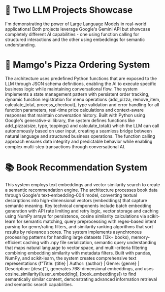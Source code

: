 # 🚀 Two LLM Projects Showcase
I'm demonstrating the power of Large Language Models in real-world applications! Both projects leverage Google's Gemini API but showcase completely different AI capabilities - one using function calling for structured interactions and the other using embeddings for semantic understanding.
# 🍕 Mamgo's Pizza Ordering System
The architecture uses predefined Python functions that are exposed to the LLM through JSON schema definitions, enabling the AI to execute specific business logic while maintaining conversational flow. The system implements a state management pattern with persistent order tracking, dynamic function registration for menu operations (add_pizza, remove_item, calculate_total, process_checkout), type validation and error handling for all function parameters, real-time price calculations and context-aware responses that maintain conversation history. Built with Python using Google's generative-ai library, the system defines functions like add_pizza(size, type, toppings) and calculate_total() which the LLM can call autonomously based on user input, creating a seamless bridge between natural language and structured business operations. The function calling approach ensures data integrity and predictable behavior while enabling complex multi-step transactions through conversational AI.
# 📚 Book Recommendation System
This system employs text embeddings and vector similarity search to create a semantic recommendation engine. The architecture processes book data through Google's text-embedding-004 model, converting textual descriptions into high-dimensional vectors (embeddings) that capture semantic meaning. Key technical components include batch embedding generation with API rate limiting and retry logic, vector storage and caching using NumPy arrays for persistence, cosine similarity calculations via scikit-learn for semantic matching, query preprocessing with regex-based intent parsing for genre/rating filters, and similarity ranking algorithms that sort results by relevance scores. The system implements asynchronous processing patterns for handling large datasets (13k+ books), memory-efficient caching with .npy file serialization, semantic query understanding that maps natural language to vector space, and multi-criteria filtering combining embedding similarity with metadata filters. Built with pandas, NumPy, and scikit-learn, the system creates comprehensive text representations (f"Title: {title} | Author: {author} | Genre: {genre} | Description: {desc}"), generates 768-dimensional embeddings, and uses cosine_similarity([user_embedding], [book_embeddings]) to find semantically similar content, demonstrating advanced information retrieval and semantic search capabilities.
